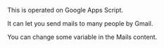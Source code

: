 This is operated on Google Apps Script.

It can let you send mails to many people by Gmail.

You can change some variable in the Mails content. 
